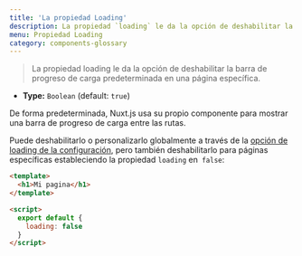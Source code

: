 ```yaml
---
title: 'La propiedad Loading'
description: La propiedad `loading` le da la opción de deshabilitar la barra de progreso de carga predeterminada en una página específica.
menu: Propiedad Loading
category: components-glossary
---
```


> La propiedad loading le da la opción de deshabilitar la barra de progreso de carga predeterminada en una página específica.

- **Type:** `Boolean` (default: `true`)

De forma predeterminada, Nuxt.js usa su propio componente para mostrar una barra de progreso de carga entre las rutas.

Puede deshabilitarlo o personalizarlo globalmente a través de la [opción de loading de la configuración](/guides/configuration-glossary/configuration-loading), pero también deshabilitarlo para páginas específicas estableciendo la propiedad `loading` en` false`:

```html
<template>
  <h1>Mi pagina</h1>
</template>

<script>
  export default {
    loading: false
  }
</script>
```
